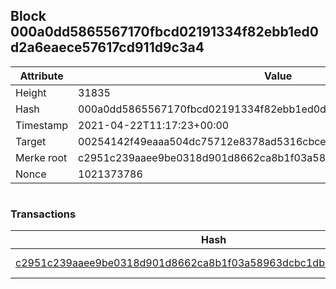 ## Block 000a0dd5865567170fbcd02191334f82ebb1ed0d2a6eaece57617cd911d9c3a4

Attribute | Value
--- | ---
Height | 31835
Hash | 000a0dd5865567170fbcd02191334f82ebb1ed0d2a6eaece57617cd911d9c3a4
Timestamp | 2021-04-22T11:17:23+00:00
Target | 00254142f49eaaa504dc75712e8378ad5316cbcead634704b3734b6271167cc4
Merke root | c2951c239aaee9be0318d901d8662ca8b1f03a58963dcbc1db8baa5983a680a0
Nonce | 1021373786

```

```

### Transactions

Hash | Amount
--- | ---
[c2951c239aaee9be0318d901d8662ca8b1f03a58963dcbc1db8baa5983a680a0](c2951c239aaee9be0318d901d8662ca8b1f03a58963dcbc1db8baa5983a680a0.md) | 10.00000000 SKEPTI 
